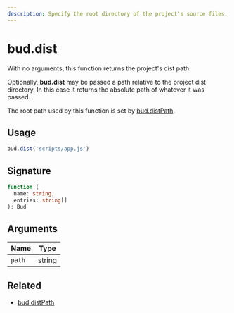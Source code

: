 ```yaml
---
description: Specify the root directory of the project's source files.
---
```


# bud.dist

With no arguments, this function returns the project's dist path.

Optionally, **bud.dist** may be passed a path relative to the project dist directory. In this case it returns the absolute path of whatever it was passed.

The root path used by this function is set by [bud.distPath](config-distPath.md).

## Usage

```js
bud.dist('scripts/app.js')
```

## Signature

```ts
function (
  name: string,
  entries: string[]
): Bud
```

## Arguments

| Name   | Type   |
| ------ | ------ |
| `path` | string |

## Related

- [bud.distPath](config-distPath.md)
